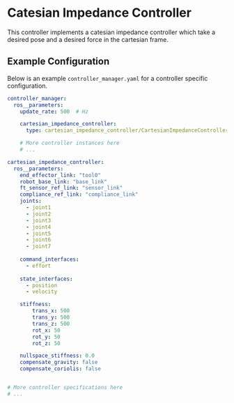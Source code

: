 # Catesian Impedance Controller

This controller implements a catesian impedance controller which take a desired pose and a desired force in the cartesian frame.





## Example Configuration
Below is an example `controller_manager.yaml` for a controller specific configuration.
```yaml
controller_manager:
  ros__parameters:
    update_rate: 500  # Hz

    cartesian_impedance_controller:
      type: cartesian_impedance_controller/CartesianImpedanceController

    # More controller instances here
    # ...

cartesian_impedance_controller:
  ros__parameters:
    end_effector_link: "tool0"
    robot_base_link: "base_link"
    ft_sensor_ref_link: "sensor_link"
    compliance_ref_link: "compliance_link"
    joints:
      - joint1
      - joint2
      - joint3
      - joint4
      - joint5
      - joint6
      - joint7
      
    command_interfaces:
      - effort
    
    state_interfaces:
      - position
      - velocity

    stiffness:
        trans_x: 500
        trans_y: 500
        trans_z: 500
        rot_x: 50
        rot_y: 50
        rot_z: 50

    nullspace_stiffness: 0.0
    compensate_gravity: false
    compensate_coriolis: false


# More controller specifications here
# ...

```

